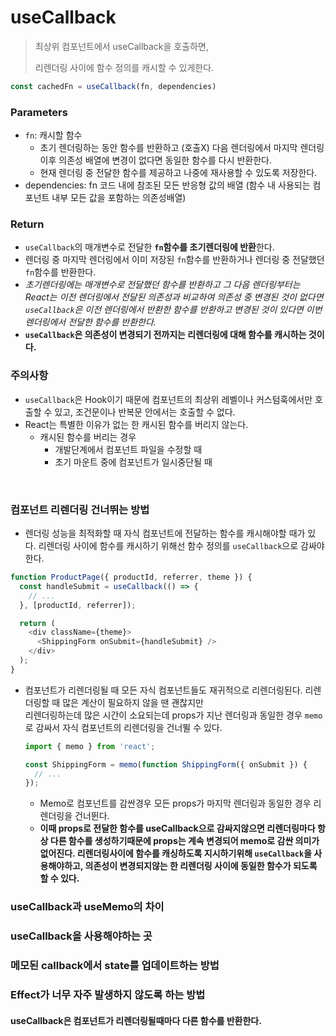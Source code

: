# useCallback
> 최상위 컴포넌트에서 useCallback을 호출하면,
>
> 리렌더링 사이에 함수 정의를 캐시할 수 있게한다.

```js
const cachedFn = useCallback(fn, dependencies)
```

### Parameters

- `fn`: 캐시할 함수
  - 초기 렌더링하는 동안 함수를 반환하고 (호출X) 다음 렌더링에서 마지막 렌더링 이후 의존성 배열에 변경이 없다면 동일한 함수를 다시 반환한다.
  - 현재 렌더링 중 전달한 함수를 제공하고 나중에 재사용할 수 있도록 저장한다.
  <!-- - React는 함수를 호출하지않고 함수를 반환하므로 호출 시기와 여부를 결정할 수 있다.-->
- dependencies: fn 코드 내에 참조된 모든 반응형 값의 배열 (함수 내 사용되는 컴포넌트 내부 모든 값을 포함하는 의존성배열)


### Return

- `useCallback`의 매개변수로 전달한 **`fn`함수를 초기렌더링에 반환**한다.
- 렌더링 중 마지막 렌더링에서 이미 저장된 `fn`함수를 반환하거나 렌더링 중 전달했던 `fn`함수를 반환한다.
- *초기렌더링에는 매개변수로 전달했던 함수를 반환하고 그 다음 렌더링부터는 React는 이전 렌더링에서 전달된 의존성과 비교하여 의존성 중 변경된 것이 없다면 `useCallback`은 이전 렌더링에서 반환한 함수를 반환하고 변경된 것이 있다면 이번 렌더링에서 전달한 함수를 반환한다.*
- **`useCallback`은 의존성이 변경되기 전까지는 리렌더링에 대해 함수를 캐시하는 것이다.**


### 주의사항

- `useCallback`은 Hook이기 때문에 컴포넌트의 최상위 레벨이나 커스텀훅에서만 호출할 수 있고, 조건문이나 반복문 안에서는 호출할 수 없다.
- React는 특별한 이유가 없는 한 캐시된 함수를 버리지 않는다.
  - 캐시된 함수를 버리는 경우
    - 개발단계에서 컴포넌트 파일을 수정할 때
    - 초기 마운트 중에 컴포넌트가 일시중단될 때


<br>

### 컴포넌트 리렌더링 건너뛰는 방법

- 렌더링 성능을 최적화할 때 자식 컴포넌트에 전달하는 함수를 캐시해야할 때가 있다. 리렌더링 사이에 함수를 캐시하기 위해선 함수 정의를 `useCallback`으로 감싸야한다.

```js
function ProductPage({ productId, referrer, theme }) {
  const handleSubmit = useCallback(() => {
    // ...
  }, [productId, referrer]);

  return (
    <div className={theme}>
      <ShippingForm onSubmit={handleSubmit} />
    </div>
  );
}
```
- 컴포넌트가 리렌더링될 때 모든 자식 컴포넌트들도 재귀적으로 리렌더링된다. 리렌더링할 때 많은 계산이 필요하지 않을 땐 괜찮지만  
  리렌더링하는데 많은 시간이 소요되는데 props가 지난 렌더링과 동일한 경우 `memo`로 감싸서 자식 컴포넌트의 리렌더링을 건너뛸 수 있다.

    ```js
    import { memo } from 'react';

    const ShippingForm = memo(function ShippingForm({ onSubmit }) {
      // ...
    });
    ```
  - Memo로 컴포넌트를 감싼경우 모든 props가 마지막 렌더링과 동일한 경우 리렌더링을 건너뛴다.
  - **이때 props로 전달한 함수를 useCallback으로 감싸지않으면 리렌더링마다 항상 다른 함수를 생성하기때문에 props는 계속 변경되어 memo로 감싼 의미가 없어진다. 리렌더링사이에 함수를 캐싱하도록 지시하기위해 `useCallback`을 사용해야하고, 의존성이 변경되지않는 한 리렌더링 사이에 동일한 함수가 되도록 할 수 있다.**



### useCallback과 useMemo의 차이




### useCallback을 사용해야하는 곳




### 메모된 callback에서 state를 업데이트하는 방법




### Effect가 너무 자주 발생하지 않도록 하는 방법





#### useCallback은 컴포넌트가 리렌더링될때마다 다른 함수를 반환한다.

